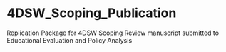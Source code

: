 # 4DSW_Scoping_Publication
Replication Package for 4DSW Scoping Review manuscript submitted to Educational Evaluation and Policy Analysis
